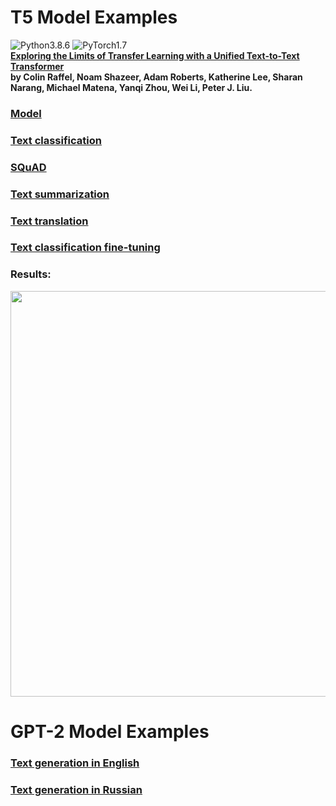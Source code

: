 # T5 Model Examples
![Python3.8.6](https://img.shields.io/badge/Python-3.8.6-blue.svg)
![PyTorch1.7](https://img.shields.io/badge/PyTorch-1.7-yellow.svg)  
**[Exploring the Limits of Transfer Learning with a Unified Text-to-Text Transformer](https://arxiv.org/pdf/1910.10683.pdf)  
by Colin Raffel, Noam Shazeer, Adam Roberts, Katherine Lee, Sharan Narang, Michael Matena, Yanqi Zhou, Wei Li, Peter J. Liu.**  
### [Model](https://huggingface.co/transformers/model_doc/t5.html)  
### [Text classification](https://github.com/dredwardhyde/t5-model-examples/blob/main/classification.py)  
### [SQuAD](https://github.com/dredwardhyde/t5-model-examples/blob/main/squad.py)  
### [Text summarization](https://github.com/dredwardhyde/t5-model-examples/blob/main/summarization.py)  
### [Text translation](https://github.com/dredwardhyde/t5-model-examples/blob/main/translation.py)  

### [Text classification fine-tuning](https://github.com/dredwardhyde/t5-model-examples/blob/main/classification_fine_tuning.py)  
### Results:
<img src="https://raw.githubusercontent.com/dredwardhyde/t5-model-examples/main/results.png" width="649"/>  

# GPT-2 Model Examples  
### [Text generation in English](https://github.com/dredwardhyde/t5-model-examples/blob/main/gpt2_openai_text_generator.py)  
### [Text generation in Russian](https://github.com/dredwardhyde/t5-model-examples/blob/main/gpt2_sberbank_text_generator.py)  